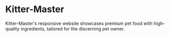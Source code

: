 # Kitter-Master
Kitter-Master's responsive website showcases premium pet food with high-quality ingredients, tailored for the discerning pet owner.
